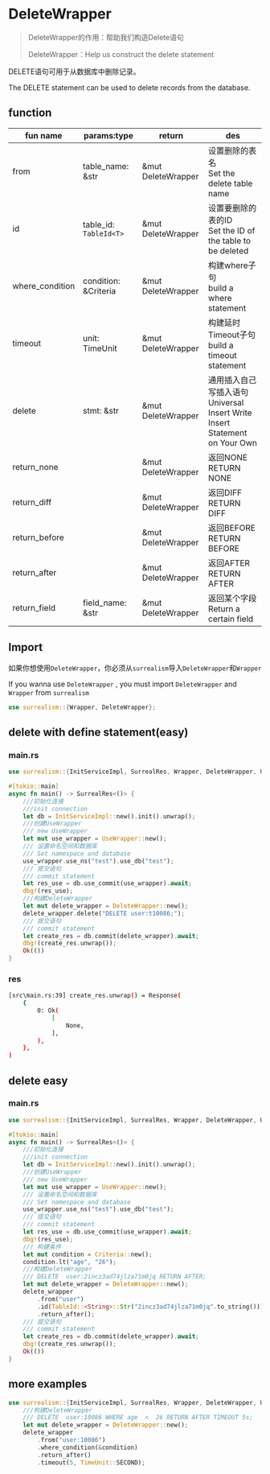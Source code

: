 # DeleteWrapper

> DeleteWrapper的作用：帮助我们构造Delete语句
>
> DeleteWrapper：Help us construct the delete statement

DELETE语句可用于从数据库中删除记录。

The DELETE statement can be used to delete records from the database.

## function

| fun name        | params:type            | return             | des                                                          |
| --------------- | ---------------------- | ------------------ | ------------------------------------------------------------ |
| from            | table_name: &str       | &mut DeleteWrapper | 设置删除的表名<br />Set the delete table name                |
| id              | table_id: `TableId<T>` | &mut DeleteWrapper | 设置要删除的表的ID<br />Set the ID of the table to be deleted |
| where_condition | condition: &Criteria   | &mut DeleteWrapper | 构建where子句<br />build a where statement                   |
| timeout         | unit: TimeUnit         | &mut DeleteWrapper | 构建延时Timeout子句<br />build a timeout statement           |
| delete          | stmt: &str             | &mut DeleteWrapper | 通用插入自己写插入语句<br />Universal Insert Write Insert Statement on Your Own |
| return_none     |                        | &mut DeleteWrapper | 返回NONE<br />RETURN NONE                                    |
| return_diff     |                        | &mut DeleteWrapper | 返回DIFF<br />RETURN DIFF                                    |
| return_before   |                        | &mut DeleteWrapper | 返回BEFORE<br />RETURN BEFORE                                |
| return_after    |                        | &mut DeleteWrapper | 返回AFTER<br />RETURN AFTER                                  |
| return_field    | field_name: &str       | &mut DeleteWrapper | 返回某个字段<br />Return a certain field                     |

## Import

如果你想使用`DeleteWrapper`，你必须从`surrealism`导入`DeleteWrapper`和`Wrapper`

If you wanna use `DeleteWrapper` , you must import `DeleteWrapper` and `Wrapper` from `surrealism`

```rust
use surrealism::{Wrapper, DeleteWrapper};
```

## delete with define statement(easy)

### main.rs

```rust
use surrealism::{InitServiceImpl, SurrealRes, Wrapper, DeleteWrapper, UseWrapper};

#[tokio::main]
async fn main() -> SurrealRes<()> {
    ///初始化连接
    ///init connection
    let db = InitServiceImpl::new().init().unwrap();
    ///创建UseWrapper
    /// new UseWrapper
    let mut use_wrapper = UseWrapper::new();
    /// 设置命名空间和数据库
    /// Set namespace and database
    use_wrapper.use_ns("test").use_db("test");
    /// 提交语句
    /// commit statement
    let res_use = db.use_commit(use_wrapper).await;
    dbg!(res_use);
    ///构建DeleteWrapper
    let mut delete_wrapper = DeleteWrapper::new();
    delete_wrapper.delete("DELETE user:t10086;");
    /// 提交语句
    /// commit statement
    let create_res = db.commit(delete_wrapper).await;
    dbg!(create_res.unwrap());
    Ok(())
}
```

### res

```bash
[src\main.rs:39] create_res.unwrap() = Response(
    {
        0: Ok(
            [
                None,
            ],
        ),
    },
)

```

## delete easy

### main.rs

```rust
use surrealism::{InitServiceImpl, SurrealRes, Wrapper, DeleteWrapper, UseWrapper, Criteria, TimeUnit, TableId};

#[tokio::main]
async fn main() -> SurrealRes<()> {
    ///初始化连接
    ///init connection
    let db = InitServiceImpl::new().init().unwrap();
    ///创建UseWrapper
    /// new UseWrapper
    let mut use_wrapper = UseWrapper::new();
    /// 设置命名空间和数据库
    /// Set namespace and database
    use_wrapper.use_ns("test").use_db("test");
    /// 提交语句
    /// commit statement
    let res_use = db.use_commit(use_wrapper).await;
    dbg!(res_use);
    /// 构建条件
    let mut condition = Criteria::new();
    condition.lt("age", "26");
    ///构建DeleteWrapper
    /// DELETE  user:2incz3ad74jlza71m0jq RETURN AFTER;
    let mut delete_wrapper = DeleteWrapper::new();
    delete_wrapper
        .from("user")
        .id(TableId::<String>::Str("2incz3ad74jlza71m0jq".to_string()))
        .return_after();
    /// 提交语句
    /// commit statement
    let create_res = db.commit(delete_wrapper).await;
    dbg!(create_res.unwrap());
    Ok(())
}
```

## more examples

```rust
use surrealism::{InitServiceImpl, SurrealRes, Wrapper, DeleteWrapper, UseWrapper, Criteria, TimeUnit, TableId};
    ///构建DeleteWrapper
    /// DELETE  user:10086 WHERE age  <  26 RETURN AFTER TIMEOUT 5s;
    let mut delete_wrapper = DeleteWrapper::new();
    delete_wrapper
        .from("user:10086")
        .where_condition(&condition)
        .return_after()
        .timeout(5, TimeUnit::SECOND);
```
